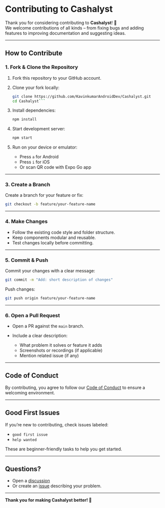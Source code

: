 # Contributing to Cashalyst

Thank you for considering contributing to **Cashalyst**! 🎉  
We welcome contributions of all kinds – from fixing bugs and adding features to improving documentation and suggesting ideas.

---

## How to Contribute

### 1. Fork & Clone the Repository
1. Fork this repository to your GitHub account.
2. Clone your fork locally:
   ```bash
   git clone https://github.com/KavinkumarAndroidDev/Cashalyst.git
   cd Cashalyst```

3. Install dependencies:

   ```bash
   npm install
   ```
4. Start development server:

   ```bash
   npm start
   ```
5. Run on your device or emulator:

   * Press `a` for Android
   * Press `i` for iOS
   * Or scan QR code with Expo Go app

---

### 3. Create a Branch

Create a branch for your feature or fix:

```bash
git checkout -b feature/your-feature-name
```

---

### 4. Make Changes

* Follow the existing code style and folder structure.
* Keep components modular and reusable.
* Test changes locally before committing.

---

### 5. Commit & Push

Commit your changes with a clear message:

```bash
git commit -m "Add: short description of changes"
```

Push changes:

```bash
git push origin feature/your-feature-name
```

---

### 6. Open a Pull Request

* Open a PR against the `main` branch.
* Include a clear description:

  * What problem it solves or feature it adds
  * Screenshots or recordings (if applicable)
  * Mention related issue (if any)

---

## Code of Conduct

By contributing, you agree to follow our [Code of Conduct](CODE_OF_CONDUCT.md) to ensure a welcoming environment.

---

## Good First Issues

If you’re new to contributing, check issues labeled:

* `good first issue`
* `help wanted`

These are beginner-friendly tasks to help you get started.

---

## Questions?

* Open a [discussion](../../discussions)
* Or create an [issue](../../issues) describing your problem.

---

**Thank you for making Cashalyst better! 💖**

